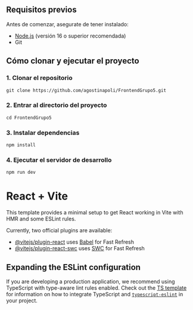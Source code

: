 ## Requisitos previos

Antes de comenzar, asegurate de tener instalado:

- [Node.js](https://nodejs.org/) (versión 16 o superior recomendada)
- Git
  
## Cómo clonar y ejecutar el proyecto
### 1. Clonar el repositorio
   
`git clone https://github.com/agostinapoli/FrontendGrupo5.git`

### 2. Entrar al directorio del proyecto

`cd FrontendGrupo5`

### 3. Instalar dependencias

`npm install`

### 4. Ejecutar el servidor de desarrollo

`npm run dev`






# React + Vite

This template provides a minimal setup to get React working in Vite with HMR and some ESLint rules.

Currently, two official plugins are available:

- [@vitejs/plugin-react](https://github.com/vitejs/vite-plugin-react/blob/main/packages/plugin-react) uses [Babel](https://babeljs.io/) for Fast Refresh
- [@vitejs/plugin-react-swc](https://github.com/vitejs/vite-plugin-react/blob/main/packages/plugin-react-swc) uses [SWC](https://swc.rs/) for Fast Refresh

## Expanding the ESLint configuration

If you are developing a production application, we recommend using TypeScript with type-aware lint rules enabled. Check out the [TS template](https://github.com/vitejs/vite/tree/main/packages/create-vite/template-react-ts) for information on how to integrate TypeScript and [`typescript-eslint`](https://typescript-eslint.io) in your project.
